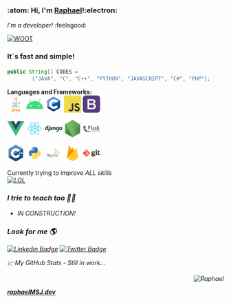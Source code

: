 ### :atom: Hi, I'm [Raphael](https://www.raphaelMSJ.dev/about)!:electron:

*I'm a developer!* :feelsgood:

<a href="https://media.giphy.com/media/13HgwGsXF0aiGY/giphy.gif" target="_blank"><img src="https://media.giphy.com/media/13HgwGsXF0aiGY/giphy.gif" alt="WOOT" width="280" ></a>

### It`s fast and simple!
```java
public String[] CODES =
        {"JAVA", "C", "C++", "PYTHON", "JAVASCRIPT", "C#", "PHP"};
```

**Languages and Frameworks:**  
<code><img height="40" src="https://raw.githubusercontent.com/github/explore/80688e429a7d4ef2fca1e82350fe8e3517d3494d/topics/java/java.png"></code>
<code><img height="40" src="https://raw.githubusercontent.com/github/explore/80688e429a7d4ef2fca1e82350fe8e3517d3494d/topics/android/android.png"></code>
<code><img height="40" src="https://raw.githubusercontent.com/github/explore/80688e429a7d4ef2fca1e82350fe8e3517d3494d/topics/c/c.png"></code>
<code><img height="40" src="https://raw.githubusercontent.com/github/explore/80688e429a7d4ef2fca1e82350fe8e3517d3494d/topics/javascript/javascript.png"></code>
<code><img height="40" src="https://raw.githubusercontent.com/github/explore/80688e429a7d4ef2fca1e82350fe8e3517d3494d/topics/bootstrap/bootstrap.png"></code>

<code><img height="40" src="https://raw.githubusercontent.com/github/explore/80688e429a7d4ef2fca1e82350fe8e3517d3494d/topics/vue/vue.png"></code>
<code><img height="40" src="https://raw.githubusercontent.com/github/explore/80688e429a7d4ef2fca1e82350fe8e3517d3494d/topics/react/react.png"></code>
<code><img height="40" src="https://raw.githubusercontent.com/github/explore/5c058a388828bb5fde0bcafd4bc867b5bb3f26f3/topics/django/django.png"></code>
<code><img height="40" src="https://raw.githubusercontent.com/github/explore/80688e429a7d4ef2fca1e82350fe8e3517d3494d/topics/nodejs/nodejs.png"></code>
<code><img height="40" src="https://raw.githubusercontent.com/github/explore/80688e429a7d4ef2fca1e82350fe8e3517d3494d/topics/flask/flask.png"></code>

<code><img height="40" src="https://raw.githubusercontent.com/github/explore/80688e429a7d4ef2fca1e82350fe8e3517d3494d/topics/cpp/cpp.png"></code>
<code><img height="40" src="https://raw.githubusercontent.com/github/explore/80688e429a7d4ef2fca1e82350fe8e3517d3494d/topics/python/python.png"></code>
<code><img height="40" src="https://raw.githubusercontent.com/github/explore/80688e429a7d4ef2fca1e82350fe8e3517d3494d/topics/mysql/mysql.png"></code>
<code><img height="40" src="https://raw.githubusercontent.com/github/explore/80688e429a7d4ef2fca1e82350fe8e3517d3494d/topics/firebase/firebase.png"></code>
<code><img height="40" src="https://raw.githubusercontent.com/github/explore/80688e429a7d4ef2fca1e82350fe8e3517d3494d/topics/git/git.png"></code>


Currently trying to improve <em>ALL<em> skills<br />
<a href="https://media.giphy.com/media/uLvn7Y1brTPzAikswI/giphy.gif" target="_blank"><img src="https://media.giphy.com/media/uLvn7Y1brTPzAikswI/giphy.gif" alt="LOL" width="280" ></a>

### I trie to teach too :technologist:


<!-- BLOG-POST-LIST:START -->
- IN CONSTRUCTION!
<!-- BLOG-POST-LIST:END -->

### Look for me 🌎

[![Linkedin Badge](https://img.shields.io/badge/-LinkedIn-blue?style=flat-square&logo=Linkedin&logoColor=white&link=https://www.linkedin.com/in/raphael-mauricio/)](https://www.linkedin.com/in/raphael-mauricio/)  [![Twitter Badge](https://img.shields.io/badge/-Twitter-1ca0f1?style=flat-square&labelColor=1ca0f1&logo=twitter&logoColor=white&link=https://twitter.com/Hargnex)](https://twitter.com/Hargenx)


📈 My GitHub Stats - Still in work...

<p align="right"> <img src="https://github-readme-stats.vercel.app/api?username=Hargenx&show_icons=true&theme=dark" alt="Raphael" />



**[raphaelMSJ.dev](https://www.raphaelMSJ.dev/)**
